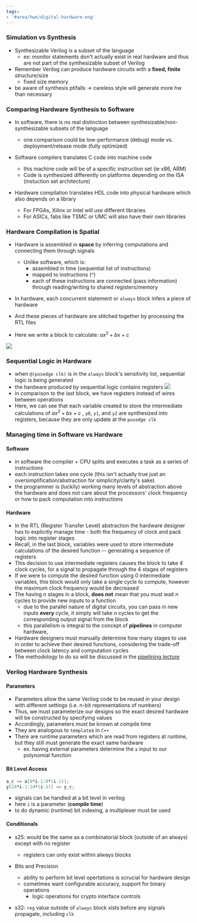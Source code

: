 ```yaml
---
tags:
- '#area/hwe/digital-hardware-eng'
---
```


### Simulation vs Synthesis

- Synthesizable Verilog is a subset of the language
  - ex: monitor statements don't actually exist in real hardware and thus are not part of the synthesizable subset of Verilog
- Remember Verilog can produce hardware circuits with a __fixed, finite__ structure/size
  - fixed size memory
- be aware of synthesis ptifalls -> careless style will generate more hw than necessary

### Comparing Hardware Synthesis to Software

- In software, there is no real distinction between synthesizable/non-synthesizable subsets of the language

  - one comparison could be low-performance (debug) mode vs. deployment/release mode (fully optimized)

- Software compilers translates C code into machine code

  - this machine code will be of a specific instruction set (ie x86, ARM)
  - Code is synthesized differently on platforms depending on the ISA (instuction set architecture)

- Hardware compilation translates HDL code into physical hardware which also depends on a library

  - For FPGAs, Xilinx or Intel will use different libraries
  - For ASICs, fabs like TSMC or UMC will also have their own libraries

### Hardware Compilation is Spatial

- Hardware is assembled in __space__ by inferring computations and connecting them through signals

  - Unlike software, which is:
    - assembled in time (sequential list of instructions)
    - mapped to instructions (^)
    - each of these instructions are connected (pass information) through reading/writing to shared registers/memory

- In hardware, each concurrent statement or `always` block infers a piece of hardware

- And these pieces of hardware are stitched together by processing the RTL files

- Here we write a block to calculate: $ax^2 + bx + c$

![](Pasted%20image%2020240204151539.png)

### Sequential Logic in Hardware

- when `@(posedge clk)` is in the `always` block's sensitivity list, sequential logic is being generated
- the hardware produced by sequential logic contains registers
  ![](Pasted%20image%2020240204151802.png)
- in comparison to the last block, we have registers instead of wires between operations
- Here, we can see that each variable created to store the intermediate calculations of $ax^2 + bx + c$ , `y0`, `y1`,  and `y2` are synthesized into registers, because they are only update at the `posedge clk`

### Managing time in Software vs Hardware

#### Software

- in software the compiler + CPU splits and executes a task as a series of instructions
- each instruction takes one cycle (this isn't actually true just an oversimplification/abstraction for simplicity/clarity's sake)
- the programmer is (luckily) working many levels of abstraction above the hardware and does not care about the processors' clock frequency or how to pack computation into instructions

#### Hardware

- In the RTL (Register Transfer Level) abstraction the hardware designer has to explicitly manage time - both the frequency of clock and pack logic into register stages
- Recall, in the last block, variables were used to store intermediate calculations of the desired function -- generating a sequence of registers
- This decision to use intermediate registers causes the block to take 4 clock cycles, for a signal to propagate through the 4 stages of registers
- If we were to compute the desired function using 0 intermediate variables, this block would only take a single cycle to compute, however the maximum clock frequency would be decreased
- The having $n$ stages in a block, __does not__ mean that you must wait $n$ cycles to provide new inputs to a function
  - due to the parallel nature of digital circuits, you can pass in new inputs __every__ cycle, it simply will take $n$ cycles to get the corresponding output signal from the block
  - this parallelism is integral to the concept of __pipelines__ in computer hardware,
- Hardware designers must manually determine how many stages to use in order to achieve their desired functions, considering the trade-off between clock latency and computation cycles
- The methodology to do so will be discussed in the [pipelining lecture](./05-pipelining.md)

### Verilog Hardware Synthesis

#### Parameters

- Parameters allow the same Verilog code to be reused in your design with different settings (i.e. n-bit representations of numbers)
- Thus, we must parameterize our designs so the exact desired hardware will be constructed by specifying values
- Accordingly, parameters must be known at compile time
- They are analogous to `template`s in `C++`
- There are runtime parameters which are read from registers at runtime, but they still must generate the exact same hardware
  - ex. having external parameters determine the `a` input to our polynomial function

#### Bit Level Access

```verilog
a_c <= a[8*i-1:8*(i-1)];
y[24*i-1:24*(i-1)] <= y_c;
```

- signals can be handled at a bit level in verilog
- here `i` is a parameter (__compile time__)
- to do dynamic (runtime) bit indexing, a multiplexer must be used

#### Conditionals

- s25: would be the same as a combinatorial block (outside of an always) except with no register

  - registers can only exist within always blocks

- Bits and Precision

  - ability to perform bit level opertations is scrucial for hardware design
  - cometimes want configurable accuracy, support for binary operations
    - logic operations for crypto interface controls

- s32: `reg` value outside of `always` block xists before any signals propagate, including `clk`